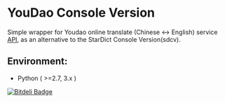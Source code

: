 # YouDao Console Version

Simple wrapper for Youdao online translate (Chinese <-> English) service [API](http://fanyi.youdao.com/openapi?path=data-mode), as an alternative to the StarDict Console Version(sdcv).

## Environment:
 * Python ( >=2.7, 3.x ) 

[![Bitdeli Badge](https://d2weczhvl823v0.cloudfront.net/felixonmars/ydcv/trend.png)](https://bitdeli.com/free "Bitdeli Badge")


